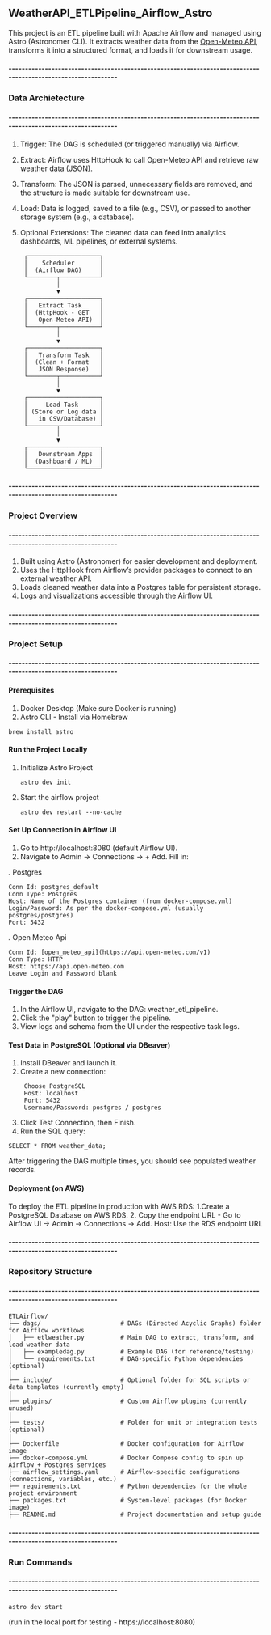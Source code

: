 ## WeatherAPI_ETLPipeline_Airflow_Astro
This project is an ETL pipeline built with Apache Airflow and managed using Astro (Astronomer CLI). It extracts weather data from the [Open-Meteo API](https://api.open-meteo.com/v1/forecast?latitude=51.5074&longitude=-0.1278&current_weather=true), transforms it into a structured format, and loads it for downstream usage.

#### -------------------------------------------------------------------------------------------------------------
### Data Archietecture 
#### -------------------------------------------------------------------------------------------------------------

1. Trigger: The DAG is scheduled (or triggered manually) via Airflow.
2. Extract: Airflow uses HttpHook to call Open-Meteo API and retrieve raw weather data (JSON).
3. Transform: The JSON is parsed, unnecessary fields are removed, and the structure is made suitable for downstream use.
4. Load: Data is logged, saved to a file (e.g., CSV), or passed to another storage system (e.g., a database).
5. Optional Extensions: The cleaned data can feed into analytics dashboards, ML pipelines, or external systems.

        ┌────────────────────┐
        │    Scheduler       │
        │  (Airflow DAG)     │
        └────────┬───────────┘
                 │
                 ▼
        ┌────────────────────┐
        │   Extract Task     │
        │  (HttpHook - GET   │
        │   Open-Meteo API)  │
        └────────┬───────────┘
                 │
                 ▼
        ┌────────────────────┐
        │   Transform Task   │
        │  (Clean + Format   │
        │   JSON Response)   │
        └────────┬───────────┘
                 │
                 ▼
        ┌────────────────────┐
        │     Load Task      │
        │ (Store or Log data │
        │   in CSV/Database) │
        └────────┬───────────┘
                 │
                 ▼
        ┌────────────────────┐
        │   Downstream Apps  │
        │  (Dashboard / ML)  │
        └────────────────────┘


#### -------------------------------------------------------------------------------------------------------------
### Project Overview
#### -------------------------------------------------------------------------------------------------------------

1. Built using Astro (Astronomer) for easier development and deployment.
2. Uses the HttpHook from Airflow’s provider packages to connect to an external weather API.
3. Loads cleaned weather data into a Postgres table for persistent storage.
4. Logs and visualizations accessible through the Airflow UI.

#### -------------------------------------------------------------------------------------------------------------
### Project Setup
#### -------------------------------------------------------------------------------------------------------------

#### Prerequisites
1. Docker Desktop (Make sure Docker is running)
2. Astro CLI - Install via Homebrew
```
brew install astro
```
#### Run the Project Locally
1. Initialize Astro Project
   ```
   astro dev init
   ```
2. Start the airflow project
   ```
   astro dev restart --no-cache
   ```
#### Set Up Connection in Airflow UI

1. Go to http://localhost:8080 (default Airflow UI).
2. Navigate to Admin → Connections → + Add.
Fill in:

  *.* Postgres 
  ``` plaintext
  Conn Id: postgres_default
  Conn Type: Postgres
  Host: Name of the Postgres container (from docker-compose.yml)
  Login/Password: As per the docker-compose.yml (usually postgres/postgres)
  Port: 5432
  ```

 *.* Open Meteo Api
  ``` plaintext
  Conn Id: [open_meteo_api](https://api.open-meteo.com/v1)
  Conn Type: HTTP  
  Host: https://api.open-meteo.com
  Leave Login and Password blank
   ```

#### Trigger the DAG

1. In the Airflow UI, navigate to the DAG: weather_etl_pipeline.
2. Click the "play" button to trigger the pipeline.
3. View logs and schema from the UI under the respective task logs.

#### Test Data in PostgreSQL (Optional via DBeaver)
1. Install DBeaver and launch it.
2. Create a new connection:
   ``` plaintext
    Choose PostgreSQL
    Host: localhost
    Port: 5432
    Username/Password: postgres / postgres
   ```
4. Click Test Connection, then Finish.
5. Run the SQL query:
```
SELECT * FROM weather_data;
```
After triggering the DAG multiple times, you should see populated weather records.

#### Deployment (on AWS)
To deploy the ETL pipeline in production with AWS RDS:
1.Create a PostgreSQL Database on AWS RDS.
2. Copy the endpoint URL - Go to Airflow UI → Admin → Connections → Add. 
   Host: Use the RDS endpoint URL

#### -------------------------------------------------------------------------------------------------------------
### Repository Structure
#### -------------------------------------------------------------------------------------------------------------
``` plaintext
ETLAirflow/
├── dags/                      # DAGs (Directed Acyclic Graphs) folder for Airflow workflows
│   ├── etlweather.py          # Main DAG to extract, transform, and load weather data
│   ├── exampledag.py          # Example DAG (for reference/testing)
│   └── requirements.txt       # DAG-specific Python dependencies (optional)
│
├── include/                   # Optional folder for SQL scripts or data templates (currently empty)
│
├── plugins/                   # Custom Airflow plugins (currently unused)
│
├── tests/                     # Folder for unit or integration tests (optional)
│
├── Dockerfile                 # Docker configuration for Airflow image
├── docker-compose.yml         # Docker Compose config to spin up Airflow + Postgres services
├── airflow_settings.yaml      # Airflow-specific configurations (connections, variables, etc.)
├── requirements.txt           # Python dependencies for the whole project environment
├── packages.txt               # System-level packages (for Docker image)
├── README.md                  # Project documentation and setup guide
```

#### -------------------------------------------------------------------------------------------------------------
### Run Commands
#### -------------------------------------------------------------------------------------------------------------

```
astro dev start
```
(run in the local port for testing -  https://localhost:8080)
